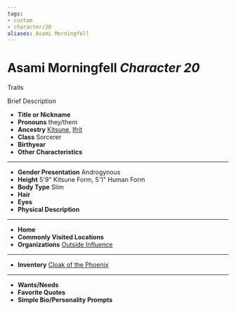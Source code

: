 ```yaml
---
tags:
- custom
- character/20
aliases: Asami Morningfell
---
```

# Asami Morningfell *Character 20*
Traits 

Brief Description

- **Title or Nickname** 
- **Pronouns** they/them
- **Ancestry** [Kitsune](../../../_rules/traits/kitsune-loag.md), [Ifrit](../../../_rules/traits/ifrit-b2.md) 
- **Class** Sorcerer
- **Birthyear** 
- **Other Characteristics** 
---
- **Gender Presentation** Androgynous
- **Height** 5'9" Kitsune Form, 5'1" Human Form
- **Body Type** Slim
- **Hair** 
- **Eyes** 
- **Physical Description** 
---
- **Home** 
- **Commonly Visited Locations** 
- **Organizations** [Outside Influence](../../organizations/outside-influence.md) 
---
- **Inventory** [Cloak of the Phoenix](../../equipment/cloak-of-the-phoenix.md) 
---
- **Wants/Needs** 
- **Favorite Quotes** 
- **Simple Bio/Personality Prompts** 